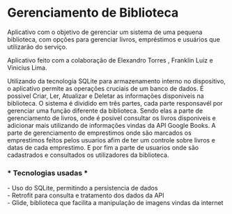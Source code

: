 # Gerenciamento de Biblioteca

<p>
  Aplicativo com o objetivo de gerenciar um sistema de uma pequena biblioteca, com
opções para gerenciar livros, empréstimos e usuários que utilizarão do serviço.
</p>

<p>
Aplicativo feito com a colaboração de Elexandro Torres , Franklin Luiz e Vinicius Lima.
</p>
  
Utilizando da tecnologia SQLite para armazenamento interno no dispositivo, o aplicativo permite as operações cruciais de um banco de dados. É possivel Criar, Ler, Atualizar e Deletar as informações disponiveis na biblioteca. O sistema é dividido em três partes, cada parte responsavél por gerenciar uma função diferente da biblioteca. Sendo elas a parte de gerenciamento de livros, onde é posivel consultar os livros disponiveis e adicionar mais utilizando de informações vindas da API Google Books. A parte de gerenciamento de emprestimos onde são marcados os emprestimos feitos pelos usuarios afim de ter um controle sobre livros e datas de cada emprestimo. E por fim a parte de usuarios onde são cadastrados e consultados os utilizadores da biblioteca.


### * Tecnologias usadas *

<p>
 - Uso do SQLite, permitindo a persistencia de dados <br>
 - Retrofit para consulta e tratamento dos dados da API <br>
 - Glide, biblioteca que facilita a manipulação de imagens vindas da internet<br>
</p>
